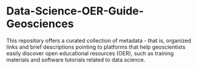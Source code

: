 # Data-Science-OER-Guide-Geosciences
This repository offers a curated collection of metadata - that is, organized links and brief descriptions pointing to platforms that help geoscientists easily discover open educational resources (OER), such as training materials and software tutorials related to data science.
